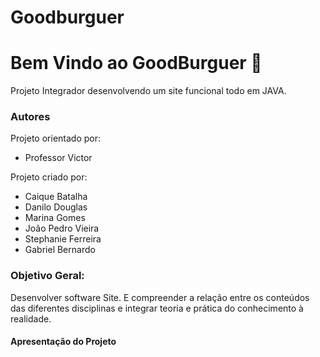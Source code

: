 # Goodburguer
# Bem Vindo ao GoodBurguer :hamburger:


Projeto Integrador desenvolvendo um site funcional todo em JAVA.

### Autores
Projeto orientado por:
- Professor Victor

Projeto criado por:
- Caique Batalha
- Danilo Douglas
- Marina Gomes
- João Pedro Vieira
- Stephanie Ferreira
- Gabriel Bernardo

### Objetivo Geral: 
Desenvolver software Site. E compreender a relação entre os conteúdos das diferentes disciplinas e integrar teoria e prática do conhecimento à realidade.

#### <a href="https://www.canva.com/design/DAFhi7uWArA/Cz_UlMw0AHbqjir78xWuig/view?utm_content=DAFhi7uWArA&utm_campaign=designshare&utm_medium=link&utm_source=homepage_design_menu#3" style="text-decoration:none;">Apresentação do Projeto</a>
